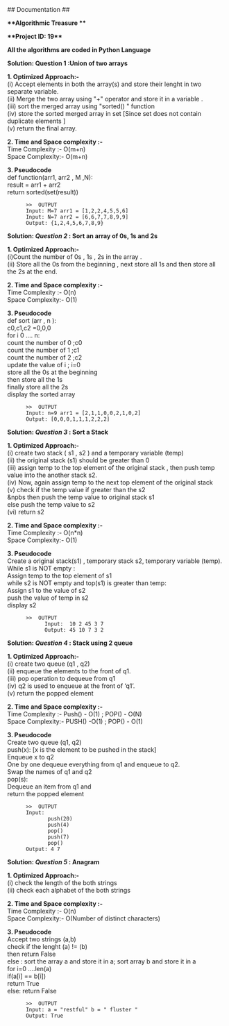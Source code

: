 <html>
  <head>## Documentation ## </head>
  <body>
  <div>
        <p> <b>**Algorithmic Treasure ** </b></p>
        <p><b>**Project ID: 19**</b></p>
    </div>

<p> <b> All the algorithms are coded in Python Language</b></p>
<p><b> Solution: Question 1 :Union of two arrays </b> </p>
 <p> <b>1.  Optimized Approach:-</b> <br>
         (i) Accept elements in  both the array(s) and store their lenght in two separate variable.<br>
         (ii) Merge the two array using "+" operator and store it in a variable .<br>
         (iii) sort the merged array using "sorted() " function  <br>
         (iv) store the sorted merged array in set [Since set does not contain duplicate elements ]  <br>
         (v)  return the final array.
  </p>
 <p> <b>  2. Time and Space complexity :-</b><br>
         Time Complexity :- O(m+n)<br>
         Space Complexity:- O(m+n)
 </p>
 <p> <b>3. Pseudocode </b> <br>
         def function(arr1, arr2 , M ,N):<br>
            result = arr1 + arr2 <br>
           return sorted(set(result))  <br>     
         
         
          >>  OUTPUT
          Input: M=7 arr1 = [1,2,2,4,5,5,6] 
          Input: N=7 arr2 = [6,6,7,7,8,9,9]
          Output: {1,2,4,5,6,7,8,9}
  </p>
<p><b> Solution: <i>Question 2 </i> : Sort an array of 0s, 1s and 2s  </b> </p>
 <p> <b>1.  Optimized Approach:-</b> <br>
         (i)Count the number of 0s , 1s , 2s in the array .<br>
         (ii) Store all the 0s from the beginning , next store all 1s and then store all the 2s at the end.<br>
  </p>
 <p> <b> 2. Time and Space complexity :- </b><br>
         Time Complexity :- O(n)<br>
         Space Complexity:- O(1)
 </p>
 <p> <b>3. Pseudocode </b><br>
         def sort (arr , n ): <br>
             c0,c1,c2 =0,0,0 <br>
             for i 0 .... n: <br>
                 count the number of 0 ;c0<br>
                  count the number of 1 ;c1<br>
                  count the number of 2 ;c2 <br>
              update the value of i ; i=0  <br>
                  store  all the  0s at the beginning <br>
                  then store all the 1s <br>
                  finally store all the 2s <br>
               display the sorted array
              
     
          >>  OUTPUT
          Input: n=9 arr1 = [2,1,1,0,0,2,1,0,2] 
          Output: [0,0,0,1,1,1,2,2,2]
  </p>
  
<p><b> Solution: <i>Question 3 </i> : Sort a Stack   </b> </p>
 <p> <b>1.  Optimized Approach:-</b> <br>
         (i) create two stack ( s1 , s2 ) and a temporary variable (temp)<br>
         (ii) the original stack (s1) should be greater than 0 <br>
         (iii) assign temp to  the top element of the original stack , then push  temp value  into the another stack s2.<br>
         (iv) Now, again assign temp to the next top element of the original stack <br>
         (v) check if the temp value if greater than the s2 <br>
              &npbs then  push the temp value to original stack s1 <br>
              else push the temp value to s2 <br>
         (vi) return s2 <br>
  
  </p>
 <p> <b>  2. Time and Space complexity :-</b> <br>
         Time Complexity :- O(n*n)<br>
         Space Complexity:- O(1)
 </p>
 <p> <b>3. Pseudocode </b> <br>
         Create a original stack(s1) , temporary stack s2, temporary variable (temp). <br>
         While s1 is NOT empty :  <br>
               Assign temp to the top element of s1  <br>
         while s2 is NOT empty and top(s1) is greater than temp:  <br>
                Assign s1 to the value of s2  <br>
                push the value of temp in s2  <br>
        display s2   <br>
              
     
          >>  OUTPUT
                Input:  10 2 45 3 7
                Output: 45 10 7 3 2 
  
  
  
  
  </p>
  
 <p><b> Solution: <i>Question 4 </i> : Stack using 2 queue   </b> </p>
 <p> <b>1.  Optimized Approach:-</b> <br>
         (i) create two queue (q1 , q2) <br>
         (ii) enqueue the elements to the front of q1.<br>
         (iii) pop operation to dequeue from q1  <br>
         (iv) q2 is used to enqueue at the front of ‘q1’. <br>
          (v) return the popped element  <br>
  

  </p>
 <p><b> 2. Time and Space complexity :-</b><br>
         Time Complexity :- Push() - O(1) ; POP() -  O(N) <br>
         Space Complexity:- PUSH() -O(1) ; POP() - O(1)
 </p>
 <p> <b>3. Pseudocode </b><br>
         Create two queue (q1, q2) <br>
         push(x): [x is the element to be pushed in the stack] <br>
         Enqueue x to q2 <br>
         One by one dequeue everything from q1 and enqueue to q2. <br>
         Swap the names of q1 and q2 <br>
         pop(s): <br>
        Dequeue an item from q1 and  <br>
         return the popped element <br>
              
     
          >>  OUTPUT
          Input: 
                 push(20)
                 push(4)
                 pop()
                 push(7)
                 pop()
          Output: 4 7
 </p>
          
 
 
 
 
 <p><b> Solution: <i>Question 5 </i> : Anagram    </b> </p>
 <p> <b>1.  Optimized Approach:-</b> <br>
         (i) check the length of the both strings  <br>
         (ii) check each alphabet of the both strings <br>
  </p>
  <p><b> 2. Time and Space complexity :-</b><br>
         Time Complexity :- O(n)<br>
         Space Complexity:- O(Number of distinct characters)
 </p>
<p> <b> 3. Pseudocode  </b> <br>
        Accept two strings (a,b) <br>
        check if the lenght (a) != (b) <br>
                 then return False  <br>
           else : sort the array a and store it in a; sort array b and store it in a  <br>
       for i=0 ....len(a) <br>
           if(a[i] == b[i]) <br>
              return True  <br>
               else: return False  <br>
              
     
          >>  OUTPUT
          Input: a = "restful" b = " fluster " 
          Output: True
  </p>
          
  
  </body>

